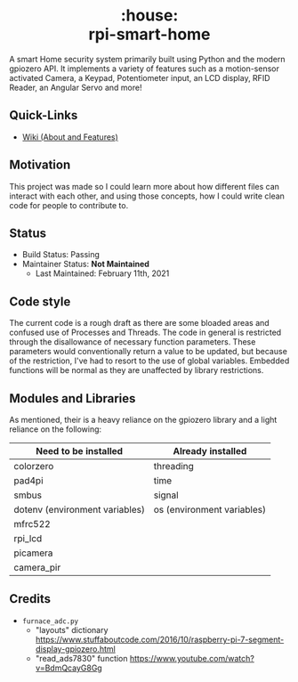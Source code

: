 <h1 align="center">:house:<br>rpi-smart-home</h1>
A smart Home security system primarily built using Python and the modern gpiozero API. It implements a variety of features such as a motion-sensor activated Camera, a Keypad, Potentiometer input, an LCD display, RFID Reader, an Angular Servo and more!

## Quick-Links
- [Wiki (About and Features)](https://github.com/raheelrjunaid/rpi-smart-home/wiki)

## Motivation
This project was made so I could learn more about how different files can interact with each other, and using those concepts, how I could write clean code for people to contribute to.

## Status
- Build Status: Passing
- Maintainer Status: **Not Maintained**
  - Last Maintained: February 11th, 2021

## Code style
The current code is a rough draft as there are some bloaded areas and confused use of Processes and Threads. The code in general is restricted through the disallowance
of necessary function parameters. These parameters would conventionally return a value to be updated, but because of the restriction, I've had to resort to the use
of global variables. Embedded functions will be normal as they are unaffected by library restrictions.

## Modules and Libraries
As mentioned, their is a heavy reliance on the gpiozero library and a light reliance on the following:

| Need to be installed | Already installed |
| - | - |
colorzero | threading
pad4pi | time
smbus | signal
dotenv (environment variables) | os (environment variables)
mfrc522 | 
rpi_lcd |
picamera |
camera_pir |

## Credits
- `furnace_adc.py`
  - "layouts" dictionary <https://www.stuffaboutcode.com/2016/10/raspberry-pi-7-segment-display-gpiozero.html>
  - "read_ads7830" function <https://www.youtube.com/watch?v=BdmQcayG8Gg>
